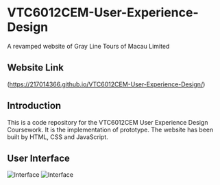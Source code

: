 # VTC6012CEM-User-Experience-Design
A revamped website of Gray Line Tours of Macau Limited

## Website Link
(https://217014366.github.io/VTC6012CEM-User-Experience-Design/)

## Introduction
This is a code repository for the VTC6012CEM User Experience Design Coursework.
It is the implementation of prototype. The website has been built by HTML, CSS and JavaScript.

## User Interface
![Interface](https://i.ibb.co/jZJtjHy/111.png) ![Interface](https://i.ibb.co/BtnM1Dx/222.png)

